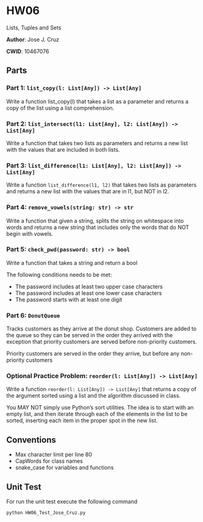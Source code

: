 # HW06
Lists, Tuples and Sets

**Author**: Jose J. Cruz

**CWID**: 10467076

## Parts
### Part 1: `list_copy(l: List[Any]) -> List[Any]`
Write a function list_copy(l) that takes a list as a parameter and
returns a copy of the list using a list comprehension.

### Part 2: `list_intersect(l1: List[Any], l2: List[Any]) -> List[Any]`
Write a function that takes two lists as parameters and returns a new
list with the values that are included in both lists.

### Part 3: `list_difference(l1: List[Any], l2: List[Any]) -> List[Any]`
Write a function `list_difference(l1, l2)` that takes two lists as
parameters and returns a new list with the values that are  in l1,
but NOT in l2.

### Part 4: `remove_vowels(string: str) -> str`
Write a function that given a string, splits the string on whitespace
into words and returns a new string that includes only the words that
do NOT begin with vowels.

### Part 5: `check_pwd(password: str) -> bool`
Write a function that takes a string and return a bool

The following conditions needs to be met:
- The password includes at least two upper case characters
- The password includes at least one lower case characters
- The password starts with at least one digit

### Part 6: `DonutQueue`
 Tracks customers as they arrive at the donut shop.
Customers are added to the queue so they can be served in the order
they arrived with the exception that priority customers are served
before non-priority customers.

Priority customers are served in the order they arrive,
but before any non-priority customers

### Optional Practice Problem: `reorder(l: List[Any]) -> List[Any]`
Write a function `reorder(l: List[Any]) -> List[Any]` that returns a copy 
of the argument sorted using a list and the algorithm discussed in class. 

You MAY NOT simply use Python’s sort utilities. The idea is to start with an 
empty list, and then iterate through each of the elements in the list to be 
sorted, inserting each item in the proper spot in the new list.

## Conventions
- Max character limit per line 80
- CapWords for class names
- snake_case for variables and functions

## Unit Test
For run the unit test execute the following command
```
python HW06_Test_Jose_Cruz.py
```